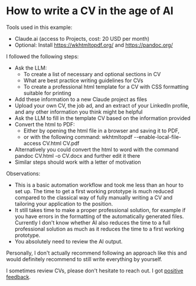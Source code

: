 # How to write a CV in the age of AI

Tools used in this example:
* Claude.ai (access to Projects, cost: 20 USD per month)
* Optional: Install https://wkhtmltopdf.org/ and https://pandoc.org/ 

I followed the following steps:
* Ask the LLM:
  * To create a list of necessary and optional sections in CV
  * What are best practice writing guidelines for CVs
  * To create a professional html template for a CV with CSS formatting suitable for printing
* Add these information to a new Claude project as files
* Upload your own CV, the job ad, and an extract of your LinkedIn profile, and any other information you think might be helpful
* Ask the LLM to fill in the template CV based on the information provided
* Convert the html to PDF:
  * Either by opening the html file in a browser and saving it to PDF,
  * or with the following command: wkhtmltopdf --enable-local-file-access CV.html CV.pdf
* Alternatively you could convert the html to word with the command pandoc CV.html -o CV.docx and further edit it there
* Similar steps should work with a letter of motivation

Observations:
* This is a basic automation workflow and took me less than an hour to set up. The time to get a first working prototype is much reduced compared to the classical way of fully manually writing a CV and tailoring your application to the position.
* It still takes time to make a proper professional solution, for example if you have errors in the formatting of the automatically generated files. Currently I don't know whether AI also reduces the time to a full professional solution as much as it reduces the time to a first working prototype.
* You absolutely need to review the AI output.

Personally, I don't actually recommend following an approach like this and would definitely recommend to still write everything by yourself.

I sometimes review CVs, please don't hesitate to reach out. I got [positive feedback](https://github.com/adrische/quant-jobs-zurich/blob/master/CV-review-feedback.txt).
